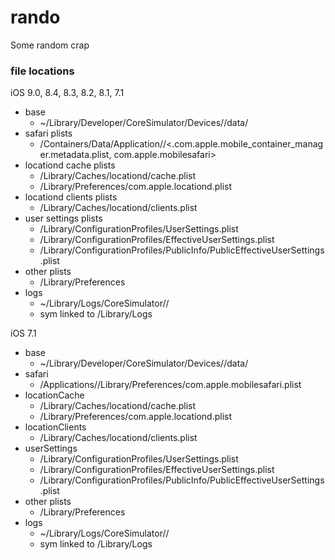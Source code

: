 # rando
Some random crap

### file locations

iOS 9.0, 8.4, 8.3, 8.2, 8.1, 7.1
  - base
    - ~/Library/Developer/CoreSimulator/Devices/<identifier>/data/
  - safari plists
    - <base>/Containers/Data/Application/<identifier>/<.com.apple.mobile_container_manager.metadata.plist, com.apple.mobilesafari>
  - locationd cache plists
    - <base>/Library/Caches/locationd/cache.plist
    - <base>/Library/Preferences/com.apple.locationd.plist
  - locationd clients plists
    - <base>/Library/Caches/locationd/clients.plist
  - user settings plists
    - <base>/Library/ConfigurationProfiles/UserSettings.plist
    - <base>/Library/ConfigurationProfiles/EffectiveUserSettings.plist
    - <base>/Library/ConfigurationProfiles/PublicInfo/PublicEffectiveUserSettings.plist
  - other plists
    - <base>/Library/Preferences
  - logs
    - ~/Library/Logs/CoreSimulator/<identifier>/
    - sym linked to <base>/Library/Logs

iOS 7.1
  - base
    - ~/Library/Developer/CoreSimulator/Devices/<identifier>/data/
  - safari
    - <base>/Applications/<identifier>/Library/Preferences/com.apple.mobilesafari.plist
  - locationCache
    - <base>/Library/Caches/locationd/cache.plist
    - <base>/Library/Preferences/com.apple.locationd.plist
  - locationClients
    - <base>/Library/Caches/locationd/clients.plist
  - userSettings
    - <base>/Library/ConfigurationProfiles/UserSettings.plist
    - <base>/Library/ConfigurationProfiles/EffectiveUserSettings.plist
    - <base>/Library/ConfigurationProfiles/PublicInfo/PublicEffectiveUserSettings.plist
  - other plists
    - <base>/Library/Preferences
  - logs
    - ~/Library/Logs/CoreSimulator/<identifier>/
    - sym linked to <base>/Library/Logs
